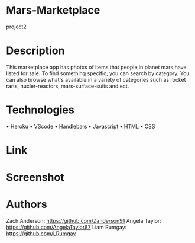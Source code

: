 # Mars-Marketplace
project2

# Description 
This marketplace app has photos of items that people in planet mars have listed for sale. To find something specific, you can search by category. You can also browse what's available in a variety of categories such as rocket rarts, nucler-reactors, mars-surface-suits and ect.

# Technologies
• Heroku
• VScode
• Handlebars
• Javascript
• HTML
• CSS

# Link


# Screenshot


# Authors
Zach Anderson: https://github.com/Zanderson91
Angela Taylor: https://github.com/AngelaTaylor87
Liam Rumgay: https://github.com/LRumgay

